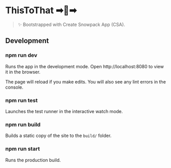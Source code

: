 # ThisToThat ➡🔄➡

> ✨ Bootstrapped with Create Snowpack App (CSA).

## Development

### npm run dev

Runs the app in the development mode.
Open http://localhost:8080 to view it in the browser.

The page will reload if you make edits.
You will also see any lint errors in the console.

### npm run test

Launches the test runner in the interactive watch mode.

### npm run build

Builds a static copy of the site to the `build/` folder.

### npm run start

Runs the production build.